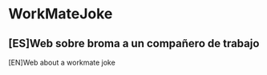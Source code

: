 # WorkMateJoke

[ES]Web sobre broma a  un compañero de trabajo
---------------------------------------------
[EN]Web about a workmate joke
